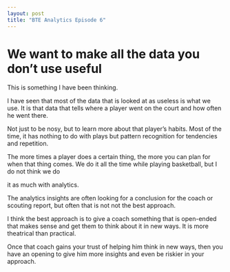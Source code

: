 ```yaml
---
layout: post
title: "BTE Analytics Episode 6"
---
```


# We want to make all the data you don’t use useful 

This is something I have been thinking. 

I have seen that most of the data that is looked at as useless is what we use. It is that data that tells where a player went on the court and how often he went there. 

Not just to be nosy, but to learn more about that player’s habits. Most of the time, it has nothing to do with plays but pattern recognition for tendencies and repetition. 

The more times a player does a certain thing, the more you can plan for when that thing comes. We do it all the time while playing basketball, but I do not think we do 

it as much with analytics. 

The analytics insights are often looking for a conclusion for the coach or scouting report, but often that is not not the best approach. 

I think the best approach is to give a coach something that is open-ended that makes sense and get them to think about it in new ways. It is more theatrical than practical.

Once that coach gains your trust of helping him think in new ways, then you have an opening to give him more insights and even be riskier in your approach. 
